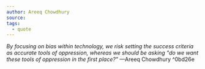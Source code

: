 ```yaml
---
author: Areeq Chowdhury
source: 
tags:
  - quote
---
```

*By focusing on bias within technology, we risk setting the success criteria as accurate tools of oppression, whereas we should be asking "do we want these tools of oppression in the first place?"* —Areeq Chowdhury ^0bd26e
